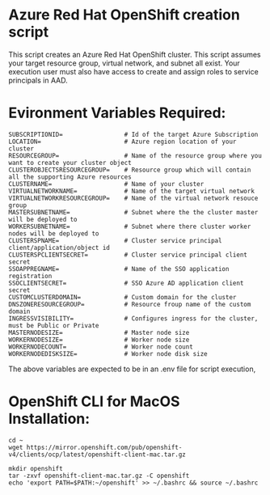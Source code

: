 # Azure Red Hat OpenShift creation script

This script creates an Azure Red Hat OpenShift cluster. This script assumes your target resource group, virtual network, and subnet all exist. Your execution user must also have access to create and assign roles to service principals in AAD.

# Evironment Variables Required:

```
SUBSCRIPTIONID=                 # Id of the target Azure Subscription
LOCATION=                       # Azure region location of your cluster
RESOURCEGROUP=                  # Name of the resource group where you want to create your cluster object
CLUSTEROBJECTSRESOURCEGROUP=    # Resource group which will contain all the supporting Azure resources
CLUSTERNAME=                    # Name of your cluster
VIRTUALNETWORKNAME=             # Name of the target virtual network
VIRTUALNETWORKRESOURCEGROUP=    # Name of the virtual network resouce group
MASTERSUBNETNAME=               # Subnet where the the cluster master will be deployed to
WORKERSUBNETNAME=               # Subnet where there cluster worker nodes will be deployed to
CLUSTERSPNAME=                  # Cluster service principal client/application/object id
CLUSTERSPCLIENTSECRET=          # Cluster service principal client secret
SSOAPPREGNAME=                  # Name of the SSO application registration
SSOCLIENTSECRET=                # SSO Azure AD application client secret
CUSTOMCLUSTERDOMAIN=            # Custom domain for the cluster
DNSZONERESOURCEGROUP=           # Resource froup name of the custom domain
INGRESSVISIBILITY=              # Configures ingress for the cluster, must be Public or Private
MASTERNODESIZE=                 # Master node size
WORKERNODESIZE=                 # Worker node size
WORKERNODECOUNT=                # Worker node count
WORKERNODEDISKSIZE=             # Worker node disk size
```

The above variables are expected to be in an .env file for script execution,

# OpenShift CLI for MacOS Installation:

```
cd ~
wget https://mirror.openshift.com/pub/openshift-v4/clients/ocp/latest/openshift-client-mac.tar.gz

mkdir openshift
tar -zxvf openshift-client-mac.tar.gz -C openshift
echo 'export PATH=$PATH:~/openshift' >> ~/.bashrc && source ~/.bashrc
```
